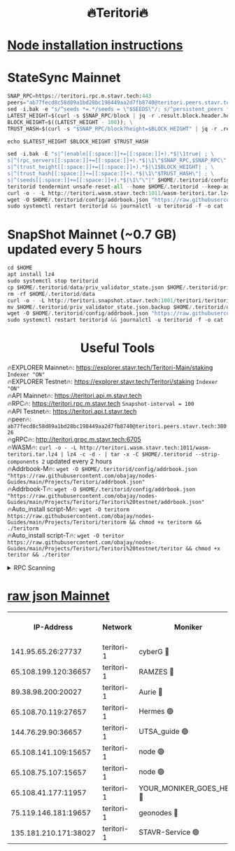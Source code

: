 <h1 align="center"> 🔥Teritori🔥</h1>


[Node installation instructions](https://github.com/obajay/nodes-Guides/tree/main/Projects/Teritori)
=

# StateSync Mainnet
```python
SNAP_RPC=https://teritori.rpc.m.stavr.tech:443
peers="ab77fecd8c58d89a1bd28bc198449aa2d7fb8740@teritori.peers.stavr.tech:38026"
sed -i.bak -e "s/^seeds *=.*/seeds = \"$SEEDS\"/; s/^persistent_peers *=.*/persistent_peers = \"$PEERS\"/" $HOME/.teritorid/config/config.toml
LATEST_HEIGHT=$(curl -s $SNAP_RPC/block | jq -r .result.block.header.height); \
BLOCK_HEIGHT=$((LATEST_HEIGHT - 100)); \
TRUST_HASH=$(curl -s "$SNAP_RPC/block?height=$BLOCK_HEIGHT" | jq -r .result.block_id.hash)

echo $LATEST_HEIGHT $BLOCK_HEIGHT $TRUST_HASH

sed -i.bak -E "s|^(enable[[:space:]]+=[[:space:]]+).*$|\1true| ; \
s|^(rpc_servers[[:space:]]+=[[:space:]]+).*$|\1\"$SNAP_RPC,$SNAP_RPC\"| ; \
s|^(trust_height[[:space:]]+=[[:space:]]+).*$|\1$BLOCK_HEIGHT| ; \
s|^(trust_hash[[:space:]]+=[[:space:]]+).*$|\1\"$TRUST_HASH\"| ; \
s|^(seeds[[:space:]]+=[[:space:]]+).*$|\1\"\"|" $HOME/.teritorid/config/config.toml
teritorid tendermint unsafe-reset-all --home $HOME/.teritorid --keep-addr-book
curl -o - -L http://teritori.wasm.stavr.tech:1011/wasm-teritori.tar.lz4 | lz4 -c -d - | tar -x -C $HOME/.teritorid --strip-components 2
wget -O $HOME/.teritorid/config/addrbook.json "https://raw.githubusercontent.com/obajay/nodes-Guides/main/Projects/Teritori/addrbook.json"
sudo systemctl restart teritorid && journalctl -u teritorid -f -o cat
```

# SnapShot Mainnet (~0.7 GB) updated every 5 hours
```python
cd $HOME
apt install lz4
sudo systemctl stop teritorid
cp $HOME/.teritorid/data/priv_validator_state.json $HOME/.teritorid/priv_validator_state.json.backup
rm -rf $HOME/.teritorid/data
curl -o - -L http://teritori.snapshot.stavr.tech:1001/teritori/teritori-snap.tar.lz4 | lz4 -c -d - | tar -x -C $HOME/.teritorid --strip-components 2
mv $HOME/.teritorid/priv_validator_state.json.backup $HOME/.teritorid/data/priv_validator_state.json
wget -O $HOME/.teritorid/config/addrbook.json "https://raw.githubusercontent.com/obajay/nodes-Guides/main/Projects/Teritori/addrbook.json"
sudo systemctl restart teritorid && journalctl -u teritorid -f -o cat
```
 <h1 align="center"> Useful Tools</h1>

🔥EXPLORER Mainnet🔥:      https://explorer.stavr.tech/Teritori-Main/staking      `Indexer "ON"` \
🔥EXPLORER Testnet🔥:        https://explorer.stavr.tech/Teritori/staking            `Indexer "ON"` \
🔥API Mainnet🔥:                   https://teritori.api.m.stavr.tech \
🔥RPC🔥:                                   https://teritori.rpc.m.stavr.tech                         `Snapshot-interval = 100` \
🔥API Testnet🔥:                     https://teritori.api.t.stavr.tech \
🔥peer🔥:                     `ab77fecd8c58d89a1bd28bc198449aa2d7fb8740@teritori.peers.stavr.tech:38026` \
🔥gRPC🔥:                                http://teritori.grpc.m.stavr.tech:6705 \
🔥WASM🔥: ```curl -o - -L http://teritori.wasm.stavr.tech:1011/wasm-teritori.tar.lz4 | lz4 -c -d - | tar -x -C $HOME/.teritorid --strip-components 2``` updated every 2 hours \
🔥Addrbook-M🔥:    ```wget -O $HOME/.teritorid/config/addrbook.json "https://raw.githubusercontent.com/obajay/nodes-Guides/main/Projects/Teritori/addrbook.json"``` \
🔥Addrbook-T🔥:    ```wget -O $HOME/.teritorid/config/addrbook.json "https://raw.githubusercontent.com/obajay/nodes-Guides/main/Projects/Teritori/Teritori%20testnet/addrbook.json"``` \
🔥Auto_install script-M🔥: ```wget -O teritorm https://raw.githubusercontent.com/obajay/nodes-Guides/main/Projects/Teritori/teritorm && chmod +x teritorm && ./teritorm``` \
🔥Auto_install script-T🔥: ```wget -O teritor https://raw.githubusercontent.com/obajay/nodes-Guides/main/Projects/Teritori/Teritori%20testnet/teritor && chmod +x teritor && ./teritor```

<details>
<summary>RPC Scanning</summary>

<h2 align="center"> We scan nodes in real time every 4 hours. And we provide the final result of RPC endpoints.
We cannot influence the operation of these nodes in any way. </h2>


```python
If Voting Power is higher than 0 --> then the Node is a validator of the network and may be subject to attack and be a potential threat to the chain.
```
```python
We marked such validators with a red symbol
```

</details>

[raw json Mainnet](https://rpc-check.teritorim.stavr.tech/teritorim/rpc-teritorim-result.json)
=



<table><tr><th>IP-Address</th><th>Network</th><th>Moniker</th><th>Latest Block Height</th><th>Earliest Block Height</th><th>Catching Up</th><th>Tx Index</th><th>Voting Power</th><th>Scan Time</th></tr><tr><td>141.95.65.26:27737</td><td>teritori-1</td><td>cyberG 🔴</td><td>7498398</td><td>4258001</td><td>False</td><td>off</td><td>624163</td><td>2024-02-19T00:33:32.959172108UTC</td></tr><tr><td>65.108.199.120:36657</td><td>teritori-1</td><td>RAMZES 🔴</td><td>7498391</td><td>5996001</td><td>False</td><td>on</td><td>779115</td><td>2024-02-19T00:32:48.657900326UTC</td></tr><tr><td>89.38.98.200:20027</td><td>teritori-1</td><td>Aurie 🔴</td><td>7498399</td><td>6864001</td><td>False</td><td>on</td><td>119694</td><td>2024-02-19T00:33:38.305941792UTC</td></tr><tr><td>65.108.70.119:27657</td><td>teritori-1</td><td>Hermes 🟢</td><td>7498399</td><td>7203180</td><td>False</td><td>on</td><td>0</td><td>2024-02-19T00:33:38.738559498UTC</td></tr><tr><td>144.76.29.90:36657</td><td>teritori-1</td><td>UTSA_guide 🟢</td><td>7498397</td><td>7208001</td><td>False</td><td>on</td><td>0</td><td>2024-02-19T00:33:28.633777819UTC</td></tr><tr><td>65.108.141.109:15657</td><td>teritori-1</td><td>node 🟢</td><td>7498399</td><td>7284986</td><td>False</td><td>on</td><td>0</td><td>2024-02-19T00:33:37.940682841UTC</td></tr><tr><td>65.108.75.107:15657</td><td>teritori-1</td><td>node 🟢</td><td>7498403</td><td>7358868</td><td>False</td><td>on</td><td>0</td><td>2024-02-19T00:34:01.838578655UTC</td></tr><tr><td>65.108.41.177:11957</td><td>teritori-1</td><td>YOUR_MONIKER_GOES_HERE 🔴</td><td>7498391</td><td>7447180</td><td>False</td><td>on</td><td>2508</td><td>2024-02-19T00:32:49.163140212UTC</td></tr><tr><td>75.119.146.181:19657</td><td>teritori-1</td><td>geonodes 🔴</td><td>7498398</td><td>7477201</td><td>False</td><td>on</td><td>37094</td><td>2024-02-19T00:33:35.456615229UTC</td></tr><tr><td>135.181.210.171:38027</td><td>teritori-1</td><td>STAVR-Service 🟢</td><td>7498387</td><td>7496001</td><td>False</td><td>on</td><td>0</td><td>2024-02-19T00:32:29.486430013UTC</td></tr></table>

